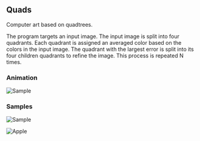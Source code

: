 ## Quads

Computer art based on quadtrees.

The program targets an input image. The input image is split into four quadrants. Each quadrant is assigned an averaged color based on the colors in the input image. The quadrant with the largest error is split into its four children quadrants to refine the image. This process is repeated N times.

### Animation

![Sample](http://i.imgur.com/ObuGJfF.gif)

### Samples

![Sample](http://i.imgur.com/PWgfLaW.png)

![Apple](http://i.imgur.com/eahob4M.png)
